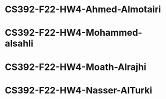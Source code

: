 # CS392-F22-HW4-Ahmed-Almotairi
# CS392-F22-HW4-Mohammed-alsahli 
# CS392-F22-HW4-Moath-Alrajhi 
# CS392-F22-HW4-Nasser-AlTurki
